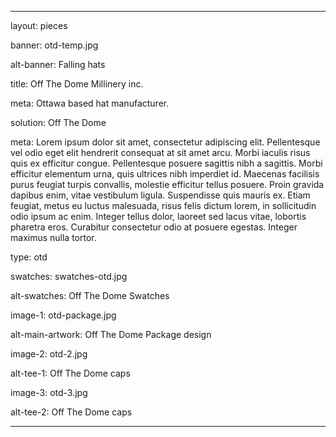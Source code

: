 ---

layout: pieces

banner: otd-temp.jpg

alt-banner: Falling hats

title: Off The Dome Millinery inc.

meta: Ottawa based hat manufacturer.

solution: Off The Dome

meta: Lorem ipsum dolor sit amet, consectetur adipiscing elit. Pellentesque vel odio eget elit hendrerit consequat at sit amet arcu. Morbi iaculis risus quis ex efficitur congue. Pellentesque posuere sagittis nibh a sagittis. Morbi efficitur elementum urna, quis ultrices nibh imperdiet id. Maecenas facilisis purus feugiat turpis convallis, molestie efficitur tellus posuere. Proin gravida dapibus enim, vitae vestibulum ligula. Suspendisse quis mauris ex. Etiam feugiat, metus eu luctus malesuada, risus felis dictum lorem, in sollicitudin odio ipsum ac enim. Integer tellus dolor, laoreet sed lacus vitae, lobortis pharetra eros. Curabitur consectetur odio at posuere egestas. Integer maximus nulla tortor.

type: otd

swatches: swatches-otd.jpg

alt-swatches: Off The Dome Swatches

image-1: otd-package.jpg

alt-main-artwork: Off The Dome Package design

image-2: otd-2.jpg

alt-tee-1: Off The Dome caps

image-3: otd-3.jpg

alt-tee-2: Off The Dome caps

---